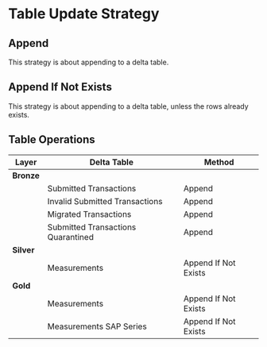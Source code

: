 # Table Update Strategy

## Append

This strategy is about appending to a delta table.

## Append If Not Exists

This strategy is about appending to a delta table, unless the rows already exists.

## Table Operations

| Layer | Delta Table | Method |
| - | - | - |
| **Bronze** | | |
| | Submitted Transactions | Append |
| | Invalid Submitted Transactions | Append |
| | Migrated Transactions | Append |
| | Submitted Transactions Quarantined | Append |
| **Silver** | | |
| | Measurements | Append If Not Exists |
| **Gold** | | |
| | Measurements | Append If Not Exists |
| | Measurements SAP Series | Append If Not Exists |
